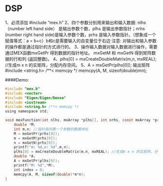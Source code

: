 # DSP

1、必须添加 #include “mex.h” 
2、四个参数分别用来输出和输入数据: nlhs（number left hand side） 是输出参数个数，plhs 是输出参数指针；nrhs (number right hand side)是输入参数个数，prhs 是输入参数指针。（想象成一个赋值等式：a = b+c）b和c是需要输入的自变量位于右边 注意: 对输出和输入参数的操作都是通过指针的方式进行的。
3、操作输入数据对输入数据进行操作，需要通过MEX函数mxGetPr 得到数据的指针地址。 mxGetM 和 mxGetN 得到矩阵数据的行和列 (返回整数)。
4、plhs[0] = mxCreateDoubleMatrix(m,n, mxREAL); //生成m x n 的实矩阵，分配内存空间。
5、A = mxGetPr(plhs[0]); 输出矩阵 #include <string.h> /**< memcpy */  memcpy(A, M, sizeof(double)*m*n);

####Demo:
```c
#include "mex.h"
#include <vector>
#include "Eigen/Eigen/Dense"
#include <iostream>
#include <string.h> /**< memcpy */
using namespace std;

void mexFunction(int nlhs, mxArray *plhs[], int nrhs, const mxArray *prhs[]){
    double *M;
    int m,n; //指针指向第一个参数的数据地址
    M = mxGetPr(prhs[0]);
    m = mxGetM(prhs[0]);
    n = mxGetN(prhs[0]);
    printf("m: %d,n: %d",m,n);
    plhs[0] = mxCreateDoubleMatrix(m,n, mxREAL); //生成m x n 的实矩阵，分配内存空间 
    double *A;
    A = mxGetPr(plhs[0]); 
    printf("M: %d",*M);
    int index = 0;
    memcpy(A, M, sizeof(double)*m*n);
}

